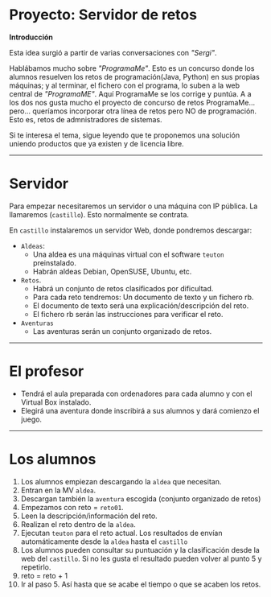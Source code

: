 
# Proyecto: Servidor de retos

**Introducción**

Esta idea surgió a partir de varias conversaciones con _"Sergi"_.

Hablábamos mucho sobre _"ProgramaMe"_. Esto es un concurso donde los alumnos resuelven los retos de programación(Java, Python) en sus propias máquinas; y al terminar, el fichero con el programa, lo suben a la web central de _"ProgramaME"_. Aquí ProgramaMe se los corrige y puntúa.
A a los dos nos gusta mucho el proyecto de concurso de retos ProgramaMe... pero... queríamos incorporar otra línea de retos pero NO de programación. Esto es, retos de admnistradores de sistemas.

Si te interesa el tema, sigue leyendo que te proponemos una solución uniendo productos que ya existen y de licencia libre.

---

# Servidor

Para empezar necesitaremos un servidor o una máquina con IP pública.
La llamaremos (`castillo`). Esto normalmente se contrata.

En `castillo` instalaremos un servidor Web, donde pondremos descargar:
* `Aldeas`:
    * Una aldea es una máquinas virtual con el software `teuton` preinstalado.
    * Habrán aldeas Debian, OpenSUSE, Ubuntu, etc.
* `Retos`.
    * Habrá un conjunto de retos clasificados por dificultad.
    * Para cada reto tendremos: Un documento de texto y un fichero rb.
    * El documento de texto será una explicación/descripción del reto.
    * El fichero rb serán las instrucciones para verificar el reto.
* `Aventuras`
    * Las aventuras serán un conjunto organizado de retos.

---

# El profesor

* Tendrá el aula preparada con ordenadores para cada alumno y con el Virtual Box instalado.
* Elegirá una aventura donde inscribirá a sus alumnos y dará comienzo el juego.

---

# Los alumnos

1. Los alumnos empiezan descargando la `aldea` que necesitan.
2. Entran en la MV `aldea`.
3. Descargan también la `aventura` escogida (conjunto organizado de retos)
4. Empezamos con reto = `reto01`.
5. Leen la descripción/información del reto.
6. Realizan el reto dentro de la `aldea`.
7. Ejecutan `teuton` para el reto actual. Los resultados de envían automáticamente desde la `aldea` hasta el `castillo`
8. Los alumnos pueden consultar su puntuación y la clasificación desde la web del `castillo`. Si no les gusta el resultado pueden volver al punto 5 y repetirlo.
9. reto = reto + 1
10. Ir al paso 5. Así hasta que se acabe el tiempo o que se acaben los retos.
